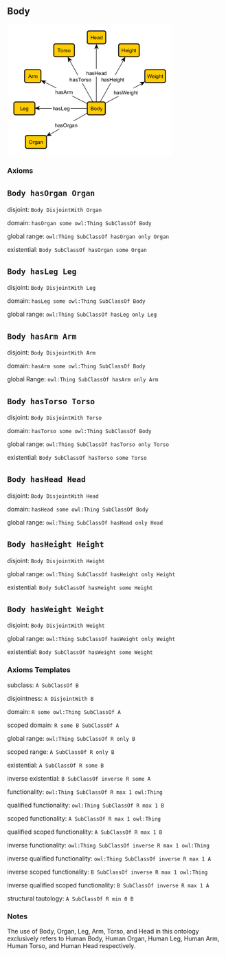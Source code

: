 ## Body
![schema-diagram](Body.png)

### Axioms

## `Body hasOrgan Organ` <br />
disjoint: `Body DisjointWith Organ`

domain: `hasOrgan some owl:Thing SubClassOf Body` <br />

global range: `owl:Thing SubClassOf hasOrgan only Organ` <br />

existential: `Body SubClassOf hasOrgan some Organ` <br />

## `Body hasLeg Leg` <br />
disjoint: `Body DisjointWith Leg`

domain: `hasLeg some owl:Thing SubClassOf Body` <br />

global range: `owl:Thing SubClassOf hasLeg only Leg` <br />

## `Body hasArm Arm` <br />
disjoint: `Body DisjointWith Arm`

domain: `hasArm some owl:Thing SubClassOf Body` <br />

global Range: `owl:Thing SubClassOf hasArm only Arm` <br />

## `Body hasTorso Torso` <br />
disjoint: `Body DisjointWith Torso`

domain: `hasTorso some owl:Thing SubClassOf Body` <br />

global range: `owl:Thing SubClassOf hasTorso only Torso` <br />

existential: `Body SubClassOf hasTorso some Torso` <br />

## `Body hasHead Head` <br />
disjoint: `Body DisjointWith Head`

domain: `hasHead some owl:Thing SubClassOf Body` <br />

global range: `owl:Thing SubClassOf hasHead only Head` <br />

## `Body hasHeight Height` <br />
disjoint: `Body DisjointWith Height`

global range: `owl:Thing SubClassOf hasHeight only Height` <br />

existential: `Body SubClassOf hasHeight some Height` <br />

## `Body hasWeight Weight` <br />
disjoint: `Body DisjointWith Weight`

global range: `owl:Thing SubClassOf hasWeight only Weight` <br />

existential: `Body SubClassOf hasWeight some Weight` <br />

### Axioms Templates
subclass: `A SubClassOf B` <br />

disjointness: `A DisjointWith B` <br />

domain: `R some owl:Thing SubClassOf A` <br />

scoped domain: `R some B SubClassOf A` <br />

global range: `owl:Thing SubClassOf R only B` <br />

scoped range: `A SubClassOf R only B` <br />

existential: `A SubClassOf R some B` <br />

inverse existential: `B SubClassOf inverse R some A` <br />

functionality: `owl:Thing SubClassOf R max 1 owl:Thing` <br />

qualified functionality: `owl:Thing SubClassOf R max 1 B` <br />

scoped functionality: `A SubClassOf R max 1 owl:Thing` <br />

qualified scoped functionality: `A SubClassOf R max 1 B` <br />

inverse functionality: `owl:Thing SubClassOf inverse R max 1 owl:Thing` <br />

inverse qualified functionality: `owl:Thing SubClassOf inverse R max 1 A` <br />

inverse scoped functionality: `B SubClassOf inverse R max 1 owl:Thing` <br />

inverse qualified scoped functionality: `B SubClassOf inverse R max 1 A` <br />

structural tautology: `A SubClassOf R min 0 B` <br />

### Notes
The use of Body, Organ, Leg, Arm, Torso, and Head in this ontology exclusively refers to Human Body, Human Organ, Human Leg, Human Arm, Human Torso, and Human Head respectively.
